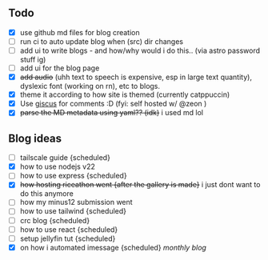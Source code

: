 ## Todo

- [x] use github md files for blog creation
- [ ] run ci to auto update blog when (src) dir changes
- [ ] add ui to write blogs - and how/why would i do this.. (via astro password stuff ig)
- [ ] add ui for the blog page
- [x] ~~add audio~~ (uhh text to speech is expensive, esp in large text quantity), dyslexic font (working on rn), etc to blogs.
- [x] theme it according to how site is themed (currently catppuccin)
- [x] Use [giscus](https://giscus.app/) for comments :D (fyi: self hosted w/ @zeon )
- [x] ~~parse the MD metadata using yaml?? (idk)~~ i used md lol

## Blog ideas

- [ ] tailscale guide {scheduled}
- [x] how to use nodejs v22
- [ ] how to use express {scheduled}
- [x] ~~how hosting riceathon went {after the gallery is made}~~ i just dont want to do this anymore
- [ ] how my minus12 submission went 
- [ ] how to use tailwind {scheduled}
- [ ] crc blog {scheduled}
- [ ] how to use react {scheduled}
- [ ] setup jellyfin tut {scheduled}
- [x] on how i automated imessage {scheduled}
      _monthly blog_